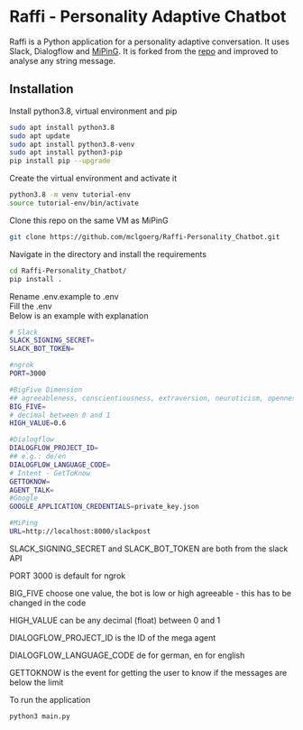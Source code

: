 # Raffi - Personality Adaptive Chatbot

Raffi is a Python application for a personality adaptive conversation.
It uses Slack, Dialogflow and [MiPinG](https://github.com/mclgoerg/MiningPersonalityInGerman). It is forked from the
[repo](https://github.com/iUssel/MiningPersonalityInGerman) and improved to analyse any string message.

## Installation

Install python3.8, virtual environment and pip

```bash
sudo apt install python3.8
sudo apt update
sudo apt install python3.8-venv
sudo apt install python3-pip
pip install pip --upgrade
```

Create the virtual environment and activate it
```bash
python3.8 -m venv tutorial-env
source tutorial-env/bin/activate
```
Clone this repo on the same VM as MiPinG

```bash
git clone https://github.com/mclgoerg/Raffi-Personality_Chatbot.git
```

Navigate in the directory and install the requirements
```bash
cd Raffi-Personality_Chatbot/
pip install .
```

Rename .env.example to .env  
Fill the .env  
Below is an example with explanation

```bash
# Slack
SLACK_SIGNING_SECRET=
SLACK_BOT_TOKEN=

#ngrok
PORT=3000

#BigFive Dimension
## agreeableness, conscientiousness, extraversion, neuroticism, openness
BIG_FIVE=
# decimal between 0 and 1
HIGH_VALUE=0.6

#Dialogflow
DIALOGFLOW_PROJECT_ID=
## e.g.: de/en
DIALOGFLOW_LANGUAGE_CODE=
# Intent - GetToKnow
GETTOKNOW=
AGENT_TALK=
#Google
GOOGLE_APPLICATION_CREDENTIALS=private_key.json

#MiPing
URL=http://localhost:8000/slackpost

```

SLACK_SIGNING_SECRET and SLACK_BOT_TOKEN are both from the slack API  

PORT 3000 is default for ngrok  

BIG_FIVE choose one value, the bot is low or high agreeable - this has to be changed in the code  

HIGH_VALUE can be any decimal (float) between 0 and 1

DIALOGFLOW_PROJECT_ID is the ID of the mega agent  

DIALOGFLOW_LANGUAGE_CODE de for german, en for english  

GETTOKNOW is the event for getting the user to know if the messages are below the limit




To run the application
```bash
python3 main.py
```
